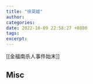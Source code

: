 ```yaml
---
title: "徐英姬"
author: 
categories: 
date: 2022-10-09 22:58:27 +0800
tags: 
excerpt: 
---
```







[[金福南杀人事件始末]]

## Misc



